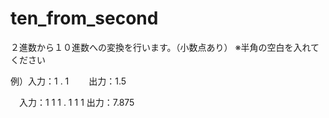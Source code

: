 # ten_from_second
２進数から１０進数への変換を行います。（小数点あり）
※半角の空白を入れてください

例）入力：1 . 1
　　出力：1.5
  
  　入力：1 1 1 . 1 1 1
    出力：7.875

